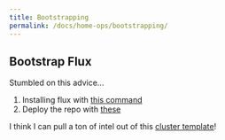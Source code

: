 ```yaml
---
title: Bootstrapping
permalink: /docs/home-ops/bootstrapping/
---
```


## Bootstrap Flux

Stumbled on this advice...

1. Installing flux with [this command](https://github.com/immich-app/devtools/blob/main/kubernetes/bootstrap/kustomization.yaml)
1. Deploy the repo with [these](https://github.com/immich-app/devtools/tree/main/kubernetes/flux/config)

I think I can pull a ton of intel out of this [cluster template](https://github.com/onedr0p/cluster-template)!

